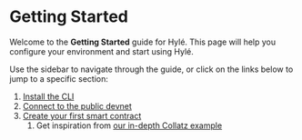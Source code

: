 # Getting Started

Welcome to the **Getting Started** guide for Hylé.
This page will help you configure your environment and start using Hylé.

Use the sidebar to navigate through the guide, or click on the links below to jump to a specific section:
<!-- Synched with index.md for now, and the sidebar -->
1. [Install the CLI](hyled-install-instructions.md)
1. [Connect to the public devnet](connect-to-devnet.md)
1. [Create your first smart contract](your-first-smart-contract.md)
	1. Get inspiration from [our in-depth Collatz example](collatz-example-in-depth.md)